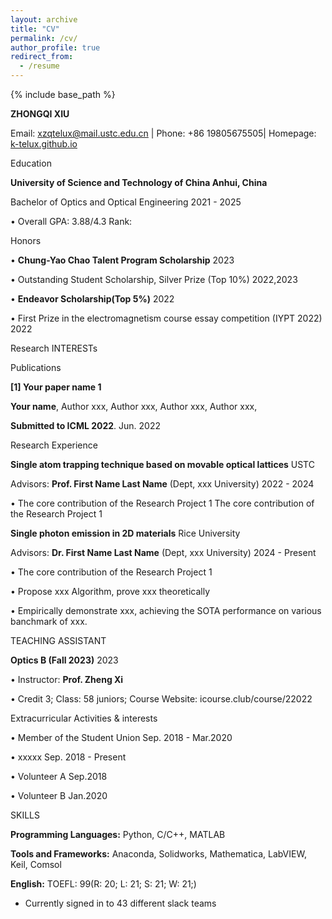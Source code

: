 ```yaml
---
layout: archive
title: "CV"
permalink: /cv/
author_profile: true
redirect_from:
  - /resume
---
```


{% include base_path %}

**ZHONGQI XIU**

Email: xzqtelux@mail.ustc.edu.cn | Phone: +86 19805675505| Homepage: [k-telux.github.io](k-telux.github.io)

Education

**University of Science and Technology of China                                              Anhui, China** 

Bachelor of Optics and Optical Engineering                                                    2021 - 2025

• Overall GPA: 3.88/4.3   Rank:  	

Honors

• **Chung-Yao Chao Talent Program Scholarship**     	 2023 

• Outstanding Student Scholarship, Silver Prize (Top 10%)     	2022,2023 

• **Endeavor Scholarship(Top 5%)**     	2022 

• First Prize in the electromagnetism course essay competition (IYPT 2022)	2022

Research INTERESTs


Publications

**[1] Your paper name 1**	

**Your name**, Author xxx, Author xxx, Author xxx, Author xxx,                  	

**Submitted to ICML 2022**. Jun. 2022

Research Experience

**Single atom trapping technique based on movable optical lattices**	USTC 

Advisors: **Prof. First Name Last Name** (Dept, xxx University)                   	2022 - 2024

•	The core contribution of the Research Project 1
The core contribution of the Research Project 1

**Single photon emission in 2D materials**	Rice University

Advisors: **Dr. First Name Last Name** (Dept, xxx University)              	2024 - Present 

•	The core contribution of the Research Project 1

•	Propose xxx Algorithm, prove xxx theoretically  

•	Empirically demonstrate xxx, achieving the SOTA performance on various banchmark of xxx.

TEACHING ASSISTANT

**Optics B (Fall 2023)**	2023

• Instructor: **Prof. Zheng Xi**

• Credit 3; Class: 58 juniors; Course Website: icourse.club/course/22022

Extracurricular Activities & interests

• Member of the Student Union	Sep. 2018 - Mar.2020

• xxxxx	Sep. 2018 - Present

• Volunteer A	Sep.2018

• Volunteer B	Jan.2020

SKILLS 

**Programming Languages:** Python, C/C++, MATLAB

**Tools and Frameworks:** Anaconda, Solidworks, Mathematica, LabVIEW, Keil, Comsol

**English:** TOEFL: 99(R: 20; L: 21; S: 21; W: 21;)



* Currently signed in to 43 different slack teams

